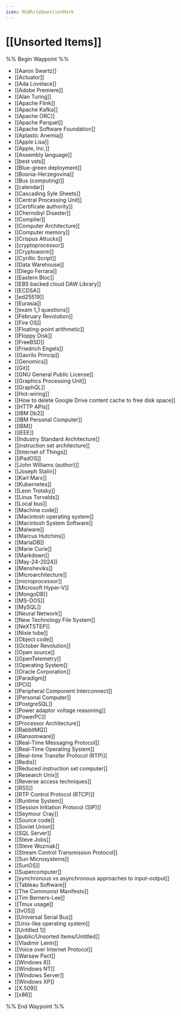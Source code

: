 ```yaml
---
icon: MiWhiteQuestionMark
---
```

# [[Unsorted Items]]
%% Begin Waypoint %%
- [[Aaron Swartz]]
- [[Actuator]]
- [[Ada Lovelace]]
- [[Adobe Premiere]]
- [[Alan Turing]]
- [[Apache Flink]]
- [[Apache Kafka]]
- [[Apache ORC]]
- [[Apache Parquet]]
- [[Apache Software Foundation]]
- [[Aplastic Anemia]]
- [[Apple Lisa]]
- [[Apple, Inc.]]
- [[Assembly language]]
- [[best vsts]]
- [[Blue-green deployment]]
- [[Bosnia-Herzegovina]]
- [[Bus (computing)]]
- [[calendar]]
- [[Cascading Syle Sheets]]
- [[Central Processing Unit]]
- [[Certificate authority]]
- [[Chernobyl Disaster]]
- [[Compiler]]
- [[Computer Architecture]]
- [[Computer memory]]
- [[Crispus Attucks]]
- [[cryptoprocessor]]
- [[Cryptoworm]]
- [[Cyrillic Script]]
- [[Data Warehouse]]
- [[Diego Ferrara]]
- [[Eastern Bloc]]
- [[EBS backed cloud DAW Library]]
- [[ECDSA]]
- [[ed25519]]
- [[Eurasia]]
- [[exam 1_1 questions]]
- [[February Revolution]]
- [[Fire OS]]
- [[Floating-point arithmetic]]
- [[Floppy Disk]]
- [[FreeBSD]]
- [[Friedrich Engels]]
- [[Gavrilo Princip]]
- [[Genomics]]
- [[Git]]
- [[GNU General Public License]]
- [[Graphics Processing Unit]]
- [[GraphQL]]
- [[Hot-wiring]]
- [[How to delete Google Drive content cache to free disk space]]
- [[HTTP APIs]]
- [[IBM Db2]]
- [[IBM Personal Computer]]
- [[IBM]]
- [[IEEE]]
- [[Industry Standard Architecture]]
- [[instruction set architecture]]
- [[Internet of Things]]
- [[iPadOS]]
- [[John Williams (author)]]
- [[Joseph Stalin]]
- [[Karl Marx]]
- [[Kubernetes]]
- [[Leon Trotsky]]
- [[Linus Torvalds]]
- [[Local bus]]
- [[Machine code]]
- [[Macintosh operating system]]
- [[Macintosh System Software]]
- [[Malware]]
- [[Marcus Hutchins]]
- [[MariaDB]]
- [[Marie Curie]]
- [[Markdown]]
- [[May-24-2024]]
- [[Mensheviks]]
- [[Microarchitecture]]
- [[microprocessor]]
- [[Microsoft Hyper-V]]
- [[MongoDB]]
- [[MS-DOS]]
- [[MySQL]]
- [[Neural Network]]
- [[New Technology File System]]
- [[NeXTSTEP]]
- [[Nixie tube]]
- [[Object code]]
- [[October Revolution]]
- [[Open source]]
- [[OpenTelemetry]]
- [[Operating System]]
- [[Oracle Corporation]]
- [[Paradigm]]
- [[PCI]]
- [[Peripheral Component Interconnect]]
- [[Personal Computer]]
- [[PostgreSQL]]
- [[Power adaptor voltage reasoning]]
- [[PowerPC]]
- [[Processor Architecture]]
- [[RabbitMQ]]
- [[Ransomware]]
- [[Real-Time Messaging Protocol]]
- [[Real-Time Operating System]]
- [[Real-time Transfer Protocol (RTP)]]
- [[Redis]]
- [[Reduced instruction set computer]]
- [[Research Unix]]
- [[Reverse access techniques]]
- [[RSS]]
- [[RTP Control Protocol (RTCP)]]
- [[Runtime System]]
- [[Session Initiation Protocol (SIP)]]
- [[Seymour Cray]]
- [[Source code]]
- [[Soviet Union]]
- [[SQL Server]]
- [[Steve Jobs]]
- [[Steve Wozniak]]
- [[Stream Control Transmission Protocol]]
- [[Sun Microsystems]]
- [[SunOS]]
- [[Supercomputer]]
- [[synchronous vs asynchronous approaches to input-output]]
- [[Tableau Software]]
- [[The Communist Manifesto]]
- [[Tim Berners-Lee]]
- [[Tmux usage]]
- [[tvOS]]
- [[Universal Serial Bus]]
- [[Unix-like operating system]]
- [[Untitled 1]]
- [[public/Unsorted Items/Untitled]]
- [[Vladimir Lenin]]
- [[Voice over Internet Protocol]]
- [[Warsaw Pact]]
- [[Windows 8]]
- [[Windows NT]]
- [[Windows Server]]
- [[Windows XP]]
- [[X.509]]
- [[x86]]

%% End Waypoint %%
